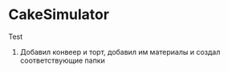# CakeSimulator

Test

1. Добавил конвеер и торт, добавил им материалы и создал соответствующие папки
